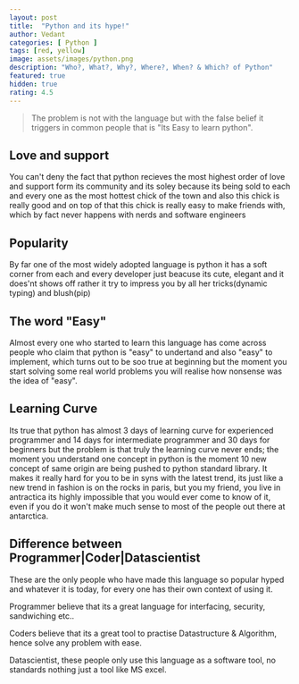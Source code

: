 ```yaml
---
layout: post
title:  "Python and its hype!"
author: Vedant
categories: [ Python ]
tags: [red, yellow]
image: assets/images/python.png
description: "Who?, What?, Why?, Where?, When? & Which? of Python"
featured: true
hidden: true
rating: 4.5
---
```


> The problem is not with the language but with the false belief it triggers in common people that is "Its Easy to learn python".

## Love and support

You can't deny the fact that python recieves the most highest order of love and support form its community and its soley because its being sold to each and every one as the most hottest chick of the town and also this chick is really good and on top of that this chick is really easy to make friends with, which by fact never happens with nerds and software engineers

## Popularity

By far one of the most widely adopted language is python it has a soft corner from each and every developer just beacuse its cute, elegant and it does'nt shows off rather it try to impress you by all her tricks(dynamic typing) and blush(pip)

## The word "Easy"

Almost every one who started to learn this language has come across people who claim that python is "easy" to undertand and also "easy" to implement, which turns out to be soo true at beginning but the moment you start solving some real world problems you will realise how nonsense was the idea of "easy".

## Learning Curve

Its true that python has almost 3 days of learning curve for experienced programmer and 14 days for intermediate programmer and 30 days for beginners but the problem is that truly the learning curve never ends; the moment you understand one concept in python is the moment 10 new concept of same origin are being pushed to python standard library.
It makes it really hard for you to be in syns with the latest trend, its just like a new trend in fashion is on the rocks in paris, but you my friend, you live in antractica its highly impossible that you would ever come to know of it, even if you do it won't make much sense to most of the people out there at antarctica.

## Difference between Programmer|Coder|Datascientist
These are the only people who have made this language so popular hyped and whatever it is today, for every one has their own context of using it.

Programmer believe that its a great language for interfacing, security, sandwiching etc..

Coders believe that its a great tool to practise Datastructure & Algorithm, hence solve any problem with ease.

Datascientist, these people only use this language as a software tool, no standards nothing just a tool like MS excel.



















